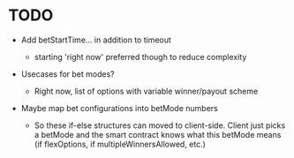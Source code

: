 TODO
====

- Add betStartTime... in addition to timeout
	* starting 'right now' preferred though to reduce complexity

- Usecases for bet modes?
	* Right now, list of options with variable winner/payout scheme

- Maybe map bet configurations into betMode numbers
	* So these if-else structures can moved to client-side. Client just picks a betMode
	  and the smart contract knows what this betMode means (if flexOptions, if multipleWinnersAllowed, etc.)